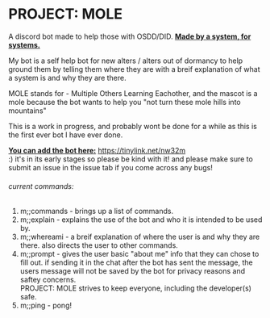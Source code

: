 # PROJECT: MOLE
A discord bot made to help those with OSDD/DID. <b><u>Made by a system, for systems.</u></b>

My bot is a self help bot for new alters / alters out of dormancy to help ground them by telling them where they are with a breif explanation of what a system is and why they are there. 

MOLE stands for - Multiple Others Learning Eachother, and the mascot is a mole because the bot wants to help you "not turn these mole hills into mountains" 

This is a work in progress, and probably wont be done for a while as this is the first ever bot I have ever done. 

<b><u>You can add the bot here:</b></u> https://tinylink.net/nw32m <br> :) it's in its early stages so please be kind with it! 
and please make sure to submit an issue in the issue tab if you come across any bugs!

###### current commands:
<ol>
<li>m;;commands - brings up a list of commands.</li>
<li>m;;explain - explains the use of the bot and who it is intended to be used by. </li>
<li>m;;whereami - a breif explanation of where the user is and why they are there. also directs the user to other commands.</li>
  <li>m;;prompt - gives the user basic "about me" info that they can chose to fill out. if sending it in the chat after the bot has sent the message, the users message will not be saved by the bot for privacy reasons and saftey concerns. <br> PROJECT: MOLE strives to keep everyone, including the developer(s) safe. </li>
<li>m;;ping - pong!</li>

</ol>
